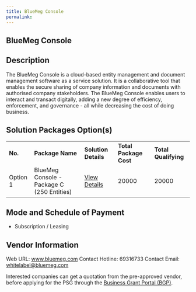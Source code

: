 ```yaml
---
title: BlueMeg Console
permalink: 
---
```


## BlueMeg Console

## Description

The BlueMeg Console is a cloud-based entity management and document management software as a service solution. It is a collaborative tool that enables the secure sharing of company information and documents with authorised company stakeholders. The BlueMeg Console enables users to interact and transact digitally, adding a new degree of efficiency, enforcement, and governance - all while decreasing the cost of doing business.

## Solution Packages Option(s)

<table>
<tr>
<td><b>No.</b></td>
<td><b>Package Name</b></td>
<td><b>Solution Details</b></td>
<td><b>Total Package Cost</b></td>
<td><b>Total Qualifying</b></td>
</tr>
<tr>
<td>Option 1</td>
<td>BlueMeg Console - Package C (250 Entities)</td>
<td><a href='https://www.gobusiness.gov.sg/images/psg/BlueMeg20200845_Desensitised_Annex_3_Part_3.pdf'>View Details</a></td>
<td>20000</td>
<td>20000</td>
</tr>
</table>

## Mode and Schedule of Payment

 - Subscription / Leasing

## Vendor Information

 Web URL: www.bluemeg.com 
Contact Hotline: 69316733 
Contact Email: whitelabel@bluemeg.com 


Interested companies can get a quotation from the pre-approved vendor, before applying for the PSG through the <a href='https://www.businessgrants.gov.sg/'>Business Grant Portal (BGP)</a>.
